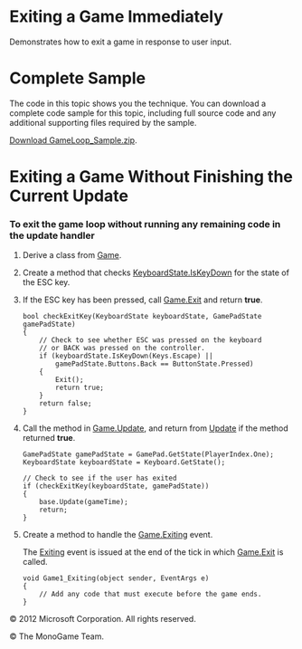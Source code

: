 

# Exiting a Game Immediately

Demonstrates how to exit a game in response to user input.

# Complete Sample

The code in this topic shows you the technique. You can download a complete code sample for this topic, including full source code and any additional supporting files required by the sample.

[Download GameLoop_Sample.zip](http://go.microsoft.com/fwlink/?LinkId=258702).

# Exiting a Game Without Finishing the Current Update

### To exit the game loop without running any remaining code in the update handler

1.  Derive a class from [Game](T_Microsoft_Xna_Framework_Game.md).
    
2.  Create a method that checks [KeyboardState.IsKeyDown](M_Microsoft_Xna_Framework_Input_KeyboardState_IsKeyDown.md) for the state of the ESC key.
    
3.  If the ESC key has been pressed, call [Game.Exit](M_Microsoft_Xna_Framework_Game_Exit.md) and return **true**.
    
    ```
    bool checkExitKey(KeyboardState keyboardState, GamePadState gamePadState)
    {
        // Check to see whether ESC was pressed on the keyboard 
        // or BACK was pressed on the controller.
        if (keyboardState.IsKeyDown(Keys.Escape) ||
            gamePadState.Buttons.Back == ButtonState.Pressed)
        {
            Exit();
            return true;
        }
        return false;
    }
    ```
    
4.  Call the method in [Game.Update](M_Microsoft_Xna_Framework_Game_Update.md), and return from [Update](M_Microsoft_Xna_Framework_Game_Update.md) if the method returned **true**.
    
    ```
    GamePadState gamePadState = GamePad.GetState(PlayerIndex.One);
    KeyboardState keyboardState = Keyboard.GetState();
    
    // Check to see if the user has exited
    if (checkExitKey(keyboardState, gamePadState))
    {
        base.Update(gameTime);
        return;
    }
    ```
    
5.  Create a method to handle the [Game.Exiting](E_Microsoft_Xna_Framework_Game_Exiting.md) event.
    
    The [Exiting](E_Microsoft_Xna_Framework_Game_Exiting.md) event is issued at the end of the tick in which [Game.Exit](M_Microsoft_Xna_Framework_Game_Exit.md) is called.
    
    ```
    void Game1_Exiting(object sender, EventArgs e)
    {
        // Add any code that must execute before the game ends.
    }
    ```
    

© 2012 Microsoft Corporation. All rights reserved.  

© The MonoGame Team.
